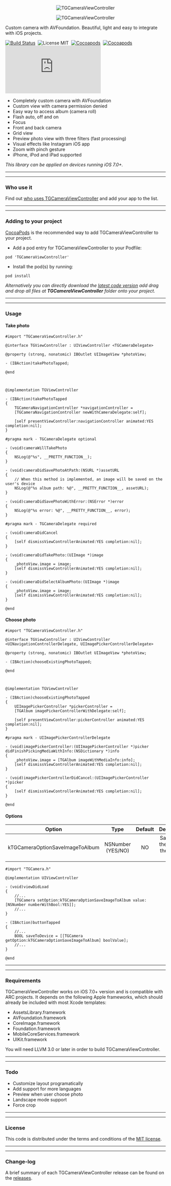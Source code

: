 <p align="center">
  <img src="http://s23.postimg.org/4psw1dtyj/TGCamera_View_Controller.png" alt="TGCameraViewController" title="TGCameraViewController">
</p>

<p align="center">
  <img src="http://s28.postimg.org/eeli1omct/TGCamera_View_Controller.png" alt="TGCameraViewController" title="TGCameraViewController">
</p>

Custom camera with AVFoundation. Beautiful, light and easy to integrate with iOS projects.

[![Build Status](https://api.travis-ci.org/tdginternet/TGCameraViewController.png)](https://api.travis-ci.org/tdginternet/TGCameraViewController.png)&nbsp;
![License MIT](https://go-shields.herokuapp.com/license-MIT-blue.png)&nbsp;
[![Cocoapods](http://img.shields.io/cocoapods/v/TGCameraViewController.svg)](http://cocoapods.org/?q=on%3Aios%20tgcameraviewcontroller)&nbsp;
[![Cocoapods](http://img.shields.io/cocoapods/p/TGCameraViewController.svg)](http://cocoapods.org/?q=on%3Aios%20tgcameraviewcontroller)&nbsp;
[![Analytics](https://ga-beacon.appspot.com/UA-54929747-1/tdginternet/TGCameraViewController/README.md)](https://github.com/igrigorik/ga-beacon)

* Completely custom camera with AVFoundation
* Custom view with camera permission denied
* Easy way to access album (camera roll)
* Flash auto, off and on
* Focus
* Front and back camera
* Grid view
* Preview photo view with three filters (fast processing)
* Visual effects like Instagram iOS app
* Zoom with pinch gesture
* iPhone, iPod and iPad supported

<em>This library can be applied on devices running iOS 7.0+.</em>

---
---

### Who use it

Find out [who uses TGCameraViewController](https://github.com/tdginternet/TGCameraViewController/wiki/WHO-USES) and add your app to the list.

---
---

### Adding to your project

[CocoaPods](http://cocoapods.org) is the recommended way to add TGCameraViewController to your project.

* Add a pod entry for TGCameraViewController to your Podfile:

```
pod 'TGCameraViewController'
```

* Install the pod(s) by running:

```
pod install
```

<em>Alternatively you can directly download the [latest code version](https://github.com/tdginternet/TGCameraViewController/archive/master.zip) add  drag and drop all files at <strong>TGCameraViewController</strong> folder onto your project.</em>

---
---

### Usage

#### Take photo

```obj-c
#import "TGCameraViewController.h"

@interface TGViewController : UIViewController <TGCameraDelegate>

@property (strong, nonatomic) IBOutlet UIImageView *photoView;

- (IBAction)takePhotoTapped;

@end



@implementation TGViewController

- (IBAction)takePhotoTapped
{
    TGCameraNavigationController *navigationController =
    [TGCameraNavigationController newWithCameraDelegate:self];

    [self presentViewController:navigationController animated:YES completion:nil];
}

#pragma mark - TGCameraDelegate optional

- (void)cameraWillTakePhoto
{
    NSLog(@"%s", __PRETTY_FUNCTION__);
}

- (void)cameraDidSavePhotoAtPath:(NSURL *)assetURL
{
    // When this method is implemented, an image will be saved on the user's device
    NSLog(@"%s album path: %@", __PRETTY_FUNCTION__, assetURL);
}

- (void)cameraDidSavePhotoWithError:(NSError *)error
{
    NSLog(@"%s error: %@", __PRETTY_FUNCTION__, error);
}

#pragma mark - TGCameraDelegate required

- (void)cameraDidCancel
{
    [self dismissViewControllerAnimated:YES completion:nil];
}

- (void)cameraDidTakePhoto:(UIImage *)image
{
    _photoView.image = image;
    [self dismissViewControllerAnimated:YES completion:nil];
}

- (void)cameraDidSelectAlbumPhoto:(UIImage *)image
{
    _photoView.image = image;
    [self dismissViewControllerAnimated:YES completion:nil];
}

@end
```

#### Choose photo

```obj-c
#import "TGCameraViewController.h"

@interface TGViewController : UIViewController
<UINavigationControllerDelegate, UIImagePickerControllerDelegate>

@property (strong, nonatomic) IBOutlet UIImageView *photoView;

- (IBAction)chooseExistingPhotoTapped;

@end



@implementation TGViewController

- (IBAction)chooseExistingPhotoTapped
{
    UIImagePickerController *pickerController =
    [TGAlbum imagePickerControllerWithDelegate:self];

    [self presentViewController:pickerController animated:YES completion:nil];
}

#pragma mark - UIImagePickerControllerDelegate

- (void)imagePickerController:(UIImagePickerController *)picker
didFinishPickingMediaWithInfo:(NSDictionary *)info
{
    _photoView.image = [TGAlbum imageWithMediaInfo:info];
    [self dismissViewControllerAnimated:YES completion:nil];
}

- (void)imagePickerControllerDidCancel:(UIImagePickerController *)picker
{
    [self dismissViewControllerAnimated:YES completion:nil];
}

@end
```

#### Options

|Option|Type|Default|Description|
|:-:|:-:|:-:|:-:|
|kTGCameraOptionSaveImageToAlbum|NSNumber (YES/NO)|NO|Save or not the photo in the camera roll|

```obj-c
#import "TGCamera.h"

@implementation UIViewController

- (void)viewDidLoad
{
    //...
    [TGCamera setOption:kTGCameraOptionSaveImageToAlbum value:[NSNumber numberWithBool:YES]];
    //...
}

- (IBAction)buttonTapped
{
    //...
    BOOL saveToDevice = [[TGCamera getOption:kTGCameraOptionSaveImageToAlbum] boolValue];
    //...    
}

@end
```

---
---

### Requirements

TGCameraViewController works on iOS 7.0+ version and is compatible with ARC projects. It depends on the following Apple frameworks, which should already be included with most Xcode templates:

* AssetsLibrary.framework
* AVFoundation.framework
* CoreImage.framework
* Foundation.framework
* MobileCoreServices.framework
* UIKit.framework

You will need LLVM 3.0 or later in order to build TGCameraViewController.

---
---

### Todo

* Customize layout programatically
* Add support for more languages
* Preview when user choose photo
* Landscape mode support
* Force crop

---
---

### License

This code is distributed under the terms and conditions of the [MIT license](LICENSE).

---
---

### Change-log

A brief summary of each TGCameraViewController release can be found on the [releases](https://github.com/tdginternet/TGCameraViewController/releases).
